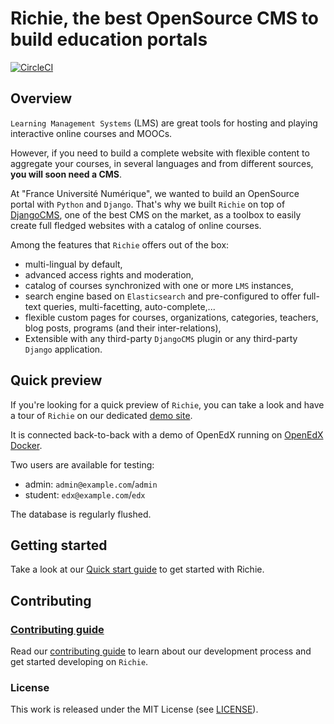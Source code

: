 # Richie, the best OpenSource CMS to build education portals

[![CircleCI](https://circleci.com/gh/openfun/richie/tree/master.svg?style=svg)](https://circleci.com/gh/openfun/richie/tree/master)

## Overview

`Learning Management Systems` (LMS) are great tools for hosting and playing interactive online
courses and MOOCs.

However, if you need to build a complete website with flexible content to aggregate your courses,
in several languages and from different sources, **you will soon need a CMS**.

At "France Université Numérique", we wanted to build an OpenSource portal with `Python` and
`Django`. That's why we built `Richie` on top of [DjangoCMS](https://www.django-cms.org), one of
the best CMS on the market, as a toolbox to easily create full fledged websites with a catalog of
online courses.

Among the features that `Richie` offers out of the box:

- multi-lingual by default,
- advanced access rights and moderation,
- catalog of courses synchronized with one or more `LMS` instances,
- search engine based on `Elasticsearch` and pre-configured to offer full-text queries,
  multi-facetting, auto-complete,...
- flexible custom pages for courses, organizations, categories, teachers, blog posts,
  programs (and their inter-relations),
- Extensible with any third-party `DjangoCMS` plugin or any third-party `Django` application.

## Quick preview

If you're looking for a quick preview of `Richie`, you can take a look and have a tour of
`Richie` on our dedicated [demo site](https://demo.richie.education).

It is connected back-to-back with a demo of OpenEdX running on
[OpenEdX Docker](https://github.com/openfun/openedx-docker).

Two users are available for testing:

- admin: `admin@example.com`/`admin`
- student: `edx@example.com`/`edx`

The database is regularly flushed.

## Getting started

Take a look at our [Quick start guide](https://richie.education/docs/quick-start) to get started with Richie.

## Contributing

### [Contributing guide](https://richie.education/docs/contributing-guide)

Read our [contributing guide](https://richie.education/docs/contributing-guide) to learn about our development process and get started developing on `Richie`.

### License

This work is released under the MIT License (see [LICENSE](./LICENSE)).
